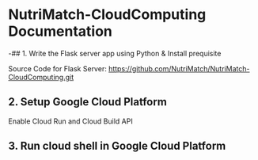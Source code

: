 ﻿# NutriMatch-CloudComputing Documentation
 
 
 -## 1. Write the Flask server app using Python & Install prequisite
 
 Source Code for Flask Server:
 https://github.com/NutriMatch/NutriMatch-CloudComputing.git
 
 ## 2. Setup Google Cloud Platform
 
 Enable Cloud Run and Cloud Build API
 
 ## 3. Run cloud shell in Google Cloud Platform
 
 
 
 
